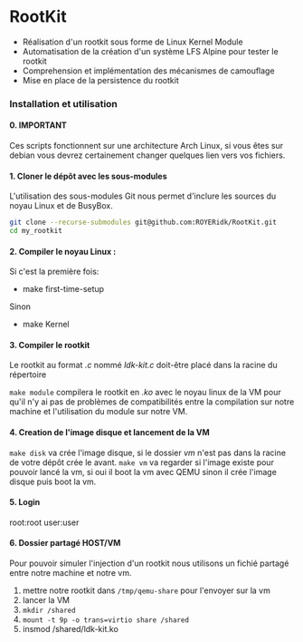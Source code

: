 # RootKit

- Réalisation d'un rootkit sous forme de Linux Kernel Module
- Automatisation de la création d'un système LFS Alpine pour tester le rootkit
- Comprehension et implémentation des mécanismes de camouflage
- Mise en place de la persistence du rootkit

### Installation et utilisation

#### 0. IMPORTANT
Ces scripts fonctionnent sur une architecture Arch Linux, si vous êtes sur debian vous devrez certainement changer quelques lien vers vos fichiers.

#### 1. Cloner le dépôt avec les sous-modules

L'utilisation des sous-modules Git nous permet d'inclure les sources du noyau Linux et de BusyBox.
```bash
git clone --recurse-submodules git@github.com:ROYERidk/RootKit.git
cd my_rootkit
```

#### 2. Compiler le noyau Linux :

Si c'est la première fois:
  - make first-time-setup

Sinon
  - make Kernel

#### 3. Compiler le rootkit

Le rootkit au format *.c* nommé *ldk-kit.c* doit-être placé dans la racine du répertoire

`make module` compilera le rootkit en *.ko* avec le noyau linux de la VM pour qu'il n'y ai pas de problèmes de compatibilités entre la compilation sur notre machine et l'utilisation du module sur notre VM. 

#### 4. Creation de l'image disque et lancement de la VM

`make disk` va crée l'image disque, si le dossier *vm* n'est pas dans la racine de votre dépôt crée le avant.
`make vm` va regarder si l'image existe pour pouvoir lancé la vm, si oui il boot la vm avec QEMU sinon il crée l'image disque puis boot la vm.

#### 5. Login

root:root
user:user

#### 6. Dossier partagé HOST/VM

Pour pouvoir simuler l'injection d'un rootkit nous utilisons un fichié partagé entre notre machine et notre vm.

1. mettre notre rootkit dans `/tmp/qemu-share` pour l'envoyer sur la vm
2. lancer la VM
3. `mkdir /shared`
4. `mount -t 9p -o trans=virtio share /shared`
5. insmod /shared/ldk-kit.ko
